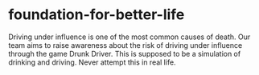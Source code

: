 # foundation-for-better-life
Driving under influence is one of the most common causes of death. 
Our team aims to raise awareness about the risk of driving under influence through the game Drunk Driver. 
This is supposed to be a simulation of drinking and driving. 
Never attempt this in real life. 
